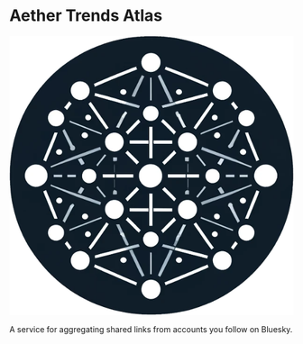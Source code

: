 # Aether Trends Atlas

![The Aether Trends Atlas logo - an intricate network in a navy blue circle](img/logo.png)

A service for aggregating shared links from accounts you follow on Bluesky.
